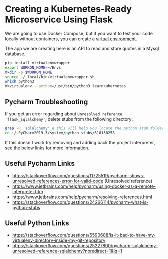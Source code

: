 # Creating a Kubernetes-Ready Microservice Using Flask

We are going to use Docker Compose, but if you want to test your code locally without
containers, you can create a [virtual environment](https://packaging.python.org/guides/installing-using-pip-and-virtual-environments/).

The app we are creating here is an API to read and store quotes in a Mysql database.

```bash
pip install virtualenvwrapper
export WORKON_HOME=~/Envs
mkdir -p $WORKON_HOME
source ~/.local/bin/virtualenvwrapper.sh
which python3
mkvirtualenv --python=/usr/bin/python3 learnkubernetes
```

## Pycharm Troubleshooting

If you get an error regarding about `Unresolved reference 'flask_sqlalchemy'`, delete stubs from the following 
directory:

```bash
grep -R 'sqlalchemy' # this will help you locate the python stub folder in which you will need to delete the stub
cd ~/.PyCharm2019.3/system/python_stubs/618138258

```

If this doesn't work try removing and adding back the project interpreter, see the below links for more information.

## Useful Pycharm Links

* https://stackoverflow.com/questions/11725519/pycharm-shows-unresolved-references-error-for-valid-code (Unresolved reference)
* https://www.jetbrains.com/help/pycharm/using-docker-as-a-remote-interpreter.htm
* https://www.jetbrains.com/help/pycharm/resolving-references.html
* https://stackoverflow.com/questions/24266114/pycharm-what-is-python-stubs

## Useful Python Links

* https://stackoverflow.com/questions/6590688/is-it-bad-to-have-my-virtualenv-directory-inside-my-git-repository
* https://stackoverflow.com/questions/25227800/pycharm-sqlalchemy-unresolved-reference-sqlalchemy?noredirect=1&lq=1